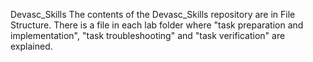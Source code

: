 Devasc_Skills
The contents of the Devasc_Skills repository are in File Structure. There is a file in each lab folder where "task preparation and implementation", "task troubleshooting" and "task verification" are explained.
